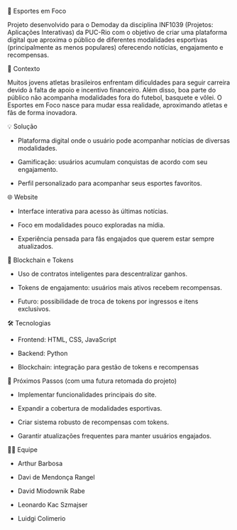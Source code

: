 🏅 Esportes em Foco

Projeto desenvolvido para o Demoday da disciplina INF1039 (Projetos: Aplicações Interativas) da PUC-Rio com o objetivo de criar uma plataforma digital que aproxima o público de diferentes modalidades esportivas (principalmente as menos populares) oferecendo notícias, engajamento e recompensas.

🎯 Contexto

Muitos jovens atletas brasileiros enfrentam dificuldades para seguir carreira devido à falta de apoio e incentivo financeiro. Além disso, boa parte do público não acompanha modalidades fora do futebol, basquete e vôlei. O Esportes em Foco nasce para mudar essa realidade, aproximando atletas e fãs de forma inovadora.

💡 Solução

- Plataforma digital onde o usuário pode acompanhar notícias de diversas modalidades.

- Gamificação: usuários acumulam conquistas de acordo com seu engajamento.

- Perfil personalizado para acompanhar seus esportes favoritos.

🌐 Website

- Interface interativa para acesso às últimas notícias.

- Foco em modalidades pouco exploradas na mídia.

- Experiência pensada para fãs engajados que querem estar sempre atualizados.

🔗 Blockchain e Tokens

- Uso de contratos inteligentes para descentralizar ganhos.

- Tokens de engajamento: usuários mais ativos recebem recompensas.

- Futuro: possibilidade de troca de tokens por ingressos e itens exclusivos.

🛠️ Tecnologias

- Frontend: HTML, CSS, JavaScript

- Backend: Python

- Blockchain: integração para gestão de tokens e recompensas

🚀 Próximos Passos (com uma futura retomada do projeto)

- Implementar funcionalidades principais do site.

- Expandir a cobertura de modalidades esportivas.

- Criar sistema robusto de recompensas com tokens.

- Garantir atualizações frequentes para manter usuários engajados.

👨‍💻 Equipe

- Arthur Barbosa

- Davi de Mendonça Rangel

- David Miodownik Rabe

- Leonardo Kac Szmajser

- Luidgi Colimerio
